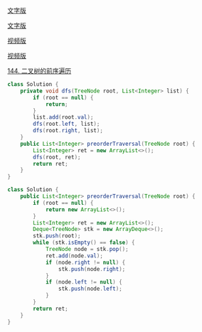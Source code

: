 [文字版](https://programmercarl.com/%E4%BA%8C%E5%8F%89%E6%A0%91%E7%9A%84%E9%80%92%E5%BD%92%E9%81%8D%E5%8E%86.html)

[文字版](https://programmercarl.com/%E4%BA%8C%E5%8F%89%E6%A0%91%E7%9A%84%E8%BF%AD%E4%BB%A3%E9%81%8D%E5%8E%86.html)

[视频版](https://www.bilibili.com/video/BV1Wh411S7xt)

[视频版](https://www.bilibili.com/video/BV15f4y1W7i2)

[144. 二叉树的前序遍历](https://leetcode.cn/problems/binary-tree-preorder-traversal)

```Java
class Solution {
    private void dfs(TreeNode root, List<Integer> list) {
        if (root == null) {
            return;
        }
        list.add(root.val);
        dfs(root.left, list);
        dfs(root.right, list);
    }
    public List<Integer> preorderTraversal(TreeNode root) {
        List<Integer> ret = new ArrayList<>();
        dfs(root, ret);
        return ret;
    }
}
```

```Java
class Solution {
    public List<Integer> preorderTraversal(TreeNode root) {
        if (root == null) {
            return new ArrayList<>();
        }
        List<Integer> ret = new ArrayList<>();
        Deque<TreeNode> stk = new ArrayDeque<>();
        stk.push(root);
        while (stk.isEmpty() == false) {
            TreeNode node = stk.pop();
            ret.add(node.val);
            if (node.right != null) {
                stk.push(node.right);
            }
            if (node.left != null) {
                stk.push(node.left);
            }
        }
        return ret;
    }
}
```